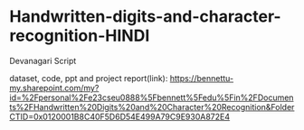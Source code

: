# Handwritten-digits-and-character-recognition-HINDI
Devanagari Script 

dataset, code, ppt and project report(link): 
https://bennettu-my.sharepoint.com/my?id=%2Fpersonal%2Fe23cseu0888%5Fbennett%5Fedu%5Fin%2FDocuments%2FHandwritten%20Digits%20and%20Character%20Recognition&FolderCTID=0x0120001B8C40F5D6D54E499A79C9E930A872E4
